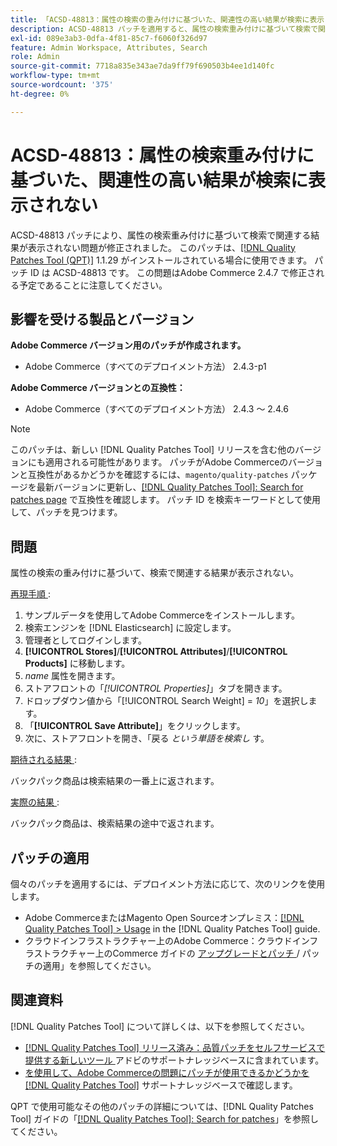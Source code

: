 ```yaml
---
title: 「ACSD-48813：属性の検索の重み付けに基づいた、関連性の高い結果が検索に表示されない」
description: ACSD-48813 パッチを適用すると、属性の検索重み付けに基づいて検索で関連する結果が表示されないAdobe Commerceの問題が修正されます。
exl-id: 089e3ab3-0dfa-4f81-85c7-f6060f326d97
feature: Admin Workspace, Attributes, Search
role: Admin
source-git-commit: 7718a835e343ae7da9ff79f690503b4ee1d140fc
workflow-type: tm+mt
source-wordcount: '375'
ht-degree: 0%

---
```


# ACSD-48813：属性の検索重み付けに基づいた、関連性の高い結果が検索に表示されない

ACSD-48813 パッチにより、属性の検索重み付けに基づいて検索で関連する結果が表示されない問題が修正されました。 このパッチは、[[!DNL Quality Patches Tool (QPT)]](/help/announcements/adobe-commerce-announcements/magento-quality-patches-released-new-tool-to-self-serve-quality-patches.md) 1.1.29 がインストールされている場合に使用できます。 パッチ ID は ACSD-48813 です。 この問題はAdobe Commerce 2.4.7 で修正される予定であることに注意してください。

## 影響を受ける製品とバージョン

**Adobe Commerce バージョン用のパッチが作成されます。**

* Adobe Commerce（すべてのデプロイメント方法） 2.4.3-p1

**Adobe Commerce バージョンとの互換性：**

* Adobe Commerce（すべてのデプロイメント方法） 2.4.3 ～ 2.4.6

>[!NOTE]
>
>このパッチは、新しい [!DNL Quality Patches Tool] リリースを含む他のバージョンにも適用される可能性があります。 パッチがAdobe Commerceのバージョンと互換性があるかどうかを確認するには、`magento/quality-patches` パッケージを最新バージョンに更新し、[[!DNL Quality Patches Tool]: Search for patches page](https://experienceleague.adobe.com/tools/commerce-quality-patches/index.html) で互換性を確認します。 パッチ ID を検索キーワードとして使用して、パッチを見つけます。

## 問題

属性の検索の重み付けに基づいて、検索で関連する結果が表示されない。

<u> 再現手順 </u>:

1. サンプルデータを使用してAdobe Commerceをインストールします。
1. 検索エンジンを [!DNL Elasticsearch] に設定します。
1. 管理者としてログインします。
1. **[!UICONTROL Stores]**/**[!UICONTROL Attributes]**/**[!UICONTROL Products]** に移動します。
1. *name* 属性を開きます。
1. ストアフロントの「*[!UICONTROL Properties]*」タブを開きます。
1. ドロップダウン値から「[!UICONTROL Search Weight] = *10*」を選択します。
1. 「**[!UICONTROL Save Attribute]**」をクリックします。
1. 次に、ストアフロントを開き、「戻る *という単語を検索し* す。

<u> 期待される結果 </u>:

バックパック商品は検索結果の一番上に返されます。

<u> 実際の結果 </u>:

バックパック商品は、検索結果の途中で返されます。

## パッチの適用

個々のパッチを適用するには、デプロイメント方法に応じて、次のリンクを使用します。

* Adobe CommerceまたはMagento Open Sourceオンプレミス：[[!DNL Quality Patches Tool] > Usage](https://experienceleague.adobe.com/docs/commerce-operations/tools/quality-patches-tool/usage.html) in the [!DNL Quality Patches Tool] guide.
* クラウドインフラストラクチャー上のAdobe Commerce：クラウドインフラストラクチャー上のCommerce ガイドの [ アップグレードとパッチ ](https://experienceleague.adobe.com/docs/commerce-cloud-service/user-guide/develop/upgrade/apply-patches.html)/ パッチの適用」を参照してください。

## 関連資料

[!DNL Quality Patches Tool] について詳しくは、以下を参照してください。

* [[!DNL Quality Patches Tool]  リリース済み：品質パッチをセルフサービスで提供する新しいツール ](/help/announcements/adobe-commerce-announcements/magento-quality-patches-released-new-tool-to-self-serve-quality-patches.md) アドビのサポートナレッジベースに含まれています。
* [ を使用して、Adobe Commerceの問題にパッチが使用できるかどうかを  [!DNL Quality Patches Tool]](/help/support-tools/patches-available-in-qpt-tool/check-patch-for-magento-issue-with-magento-quality-patches.md) サポートナレッジベースで確認します。

QPT で使用可能なその他のパッチの詳細については、[!DNL Quality Patches Tool] ガイドの「[[!DNL Quality Patches Tool]: Search for patches](https://experienceleague.adobe.com/tools/commerce-quality-patches/index.html)」を参照してください。

